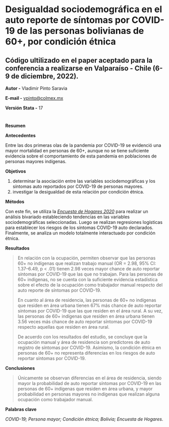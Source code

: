 # **Desigualdad sociodemográfica en el auto reporte de síntomas por COVID-19 de las personas bolivianas de 60+, por condición étnica**

## Código ultilizado en el paper aceptado para la conferencia a realizarse en Valparaíso - Chile (6-9 de diciembre, 2022).

**Autor -** Vladimir Pinto Saravia

**E-mail -** vpinto@colmex.mx

**Versión Stata -** 17
#

**Resumen**

**Antecedentes**

Entre las dos primeras olas de la pandemia por COVID-19 se evidenció una mayor mortalidad en personas de 60+, aunque no se tiene suficiente evidencia sobre el comportamiento de esta pandemia en poblaciones de personas mayores indígenas.

**Objetivos**
1. determinar la asociación entre las variables sociodemográficas y los síntomas auto reportados por COVID-19 de personas mayores.
2. investigar la desigualdad de esta relación por condición étnica.

**Métodos**

Con este fin, se utiliza la *[Encuesta de Hogares 2020](http://anda.ine.gob.bo/index.php/catalog/88/get-microdata)* para realizar un análisis bivariado estableciendo tendencias en las variables sociodemográficas seleccionadas.
Luego se realizan regresiones logísticas para establecer los riesgos de los síntomas COVID-19 auto declarados.
Finalmente, se analiza un modelo totalmente interactuado por condición étnica.

**Resultados**

> En relación con la ocupación, permiten observar que las personas 60+ no indígenas que realizan trabajo manual (OR = 2.98, 95% CI: 1.37–6.49, p < .01) tienen 2.98 veces mayor chance de auto reportar síntomas por COVID-19 que las que no trabajan.
> Para las personas de 60+ indígenas, no se cuenta con la suficiente evidencia estadística sobre el efecto de la ocupación como trabajador manual respecto del auto reporte de síntomas por COVID-19.
> 
> En cuanto al área de residencia, las personas de 60+ no indígenas que residen en área urbana tienen 67% más chance de auto reportar síntomas por COVID-19 que las que residen en el área rural.
> A su vez, las personas de 60+ indígenas que residen en área urbana tienen 3.56 veces más chance de auto reportar síntomas por COVID-19 respecto aquellas que residen en área rural.
>
> De acuerdo con los resultados del estudio, se concluye que la ocupación manual y área de residencia son predictores de auto registro de síntomas por COVID-19.
> Asimismo, la condición étnica en personas de 60+ no representa diferencias en los riesgos de auto reportar síntomas por COVID-19.


**Conclusiones**

> Únicamente se observan diferencias en el área de residencia, siendo mayor la probabilidad de auto reportar síntomas por COVID-19 en las personas de 60+ indígenas que residen en área urbana, y mayor probabilidad en personas mayores no indígenas que realizan alguna ocupación como trabajador manual.

**Palabras clave**

*COVID-19; Persona mayor; Condición étnica; Bolivia; Encuesta de Hogares*.
